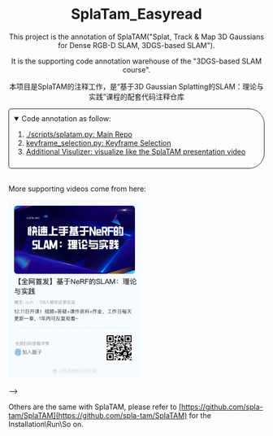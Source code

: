 <!-- PROJECT LOGO -->

<p align="center">

  <h1 align="center"> 
  SplaTam_Easyread</h1>
  <div align="center"></div>
</p>
<p align="center">
This project is the annotation of SplaTAM("Splat, Track & Map 3D Gaussians for Dense RGB-D SLAM, 3DGS-based SLAM"). 
</p>

<p align="center">
It is the supporting code annotation warehouse of the "3DGS-based SLAM course".
</p>

<p align="center">
本项目是SplaTAM的注释工作，是“基于3D Gaussian Splatting的SLAM：理论与实践”课程的配套代码注释仓库
</p>

<!-- TABLE OF CONTENTS -->
<details open="open" style='padding: 10px; border-radius:5px 30px 30px 5px; border-style: solid; border-width: 1px;'>
  <summary>Code annotation as follow:</summary>
  <ol>
    <li>
      <a href="./scripts/splatam.py">./scripts/splatam.py: Main Repo</a>
    </li>
    <li>
      <a href="./utils/keyframe_selection.py">keyframe_selection.py: Keyframe Selection</a>
    </li>
    <li>
      <a href="https://github.com/Immortalqx/Co-SLAM-Visualizer">Additional Visulizer: visualize like the SplaTAM presentation video</a>
    </li>

  </ol>
</details>

<br>

More supporting videos come from here:

<p align="left">
  <img src="advertisement.jpg" width="260" alt="Advertisement">
</p> -->

Others are the same with SplaTAM, please refer to [https://github.com/spla-tam/SplaTAM](https://github.com/spla-tam/SplaTAM) for the Installation\Run\So on.


